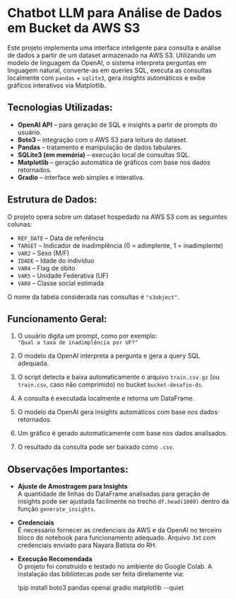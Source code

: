 # Chatbot LLM para Análise de Dados em Bucket da AWS S3

Este projeto implementa uma interface inteligente para consulta e análise de dados a partir de um dataset armazenado na AWS S3. Utilizando um modelo de linguagem da OpenAI, o sistema interpreta perguntas em linguagem natural, converte-as em queries SQL, executa as consultas localmente com `pandas` + `sqlite3`, gera insights automáticos e exibe gráficos interativos via Matplotlib.

## Tecnologias Utilizadas:

- **OpenAI API** – para geração de SQL e insights a partir de prompts do usuário.
- **Boto3** – integração com o AWS S3 para leitura do dataset.
- **Pandas** – tratamento e manipulação de dados tabulares.
- **SQLite3 (em memória)** – execução local de consultas SQL.
- **Matplotlib** – geração automática de gráficos com base nos dados retornados.
- **Gradio** – interface web simples e interativa.

##  Estrutura de Dados:

O projeto opera sobre um dataset hospedado na AWS S3 com as seguintes colunas:

- `REF_DATE` – Data de referência
- `TARGET` – Indicador de inadimplência (0 = adimplente, 1 = inadimplente)
- `VAR2` – Sexo (M/F)
- `IDADE` – Idade do indivíduo
- `VAR4` – Flag de óbito
- `VAR5` – Unidade Federativa (UF)
- `VAR8` – Classe social estimada

O nome da tabela considerada nas consultas é `"s3object"`.

## Funcionamento Geral:

1. O usuário digita um prompt, como por exemplo:  
   `"Qual a taxa de inadimplência por UF?"`

2. O modelo da OpenAI interpreta a pergunta e gera a query SQL adequada.

3. O script detecta e baixa automaticamente o arquivo `train.csv.gz` (ou `train.csv`, caso não comprimido) no bucket `bucket-desafio-ds`.

4. A consulta é executada localmente e retorna um DataFrame.

5. O modelo da OpenAI gera insights automáticos com base nos dados retornados.

6. Um gráfico é gerado automaticamente com base nos dados analisados.

7. O resultado da consulta pode ser baixado como `.csv`.

## Observações Importantes:

- **Ajuste de Amostragem para Insights**  
  A quantidade de linhas do DataFrame analisadas para geração de insights pode ser ajustada facilmente no trecho `df.head(1000)` dentro da função `generate_insights`.

- **Credenciais**  
  É necessário fornecer as credenciais da AWS e da OpenAI no terceiro bloco do notebook para funcionamento adequado. Arquivo .txt com credenciais enviado para Nayara Batista do RH.

- **Execução Recomendada**  
  O projeto foi construído e testado no ambiente do Google Colab. A instalação das bibliotecas pode ser feita diretamente via:

  !pip install boto3 pandas openai gradio matplotlib --quiet

